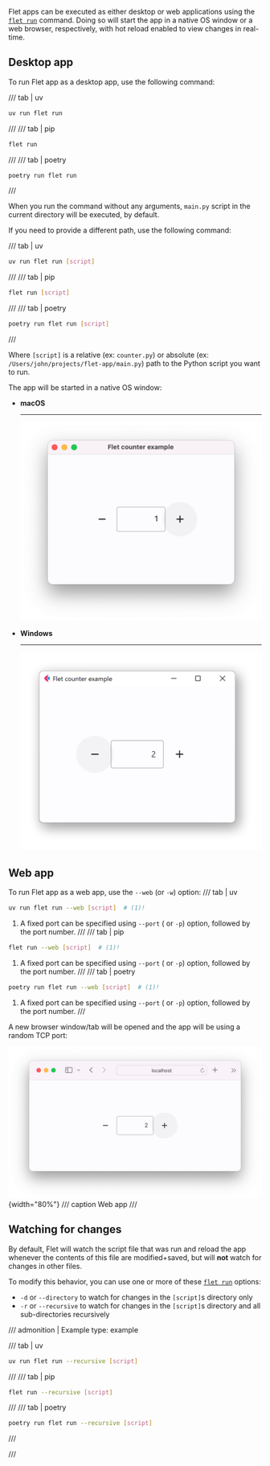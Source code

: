Flet apps can be executed as either desktop or web applications using the [`flet run`](../cli/flet-run.md) command.
Doing so will start the app in a native OS window or a web browser, respectively, with hot reload enabled to view changes in real-time.

## Desktop app

To run Flet app as a desktop app, use the following command:

/// tab | uv
```bash
uv run flet run
```
///
/// tab | pip
```bash
flet run
```
///
/// tab | poetry
```bash
poetry run flet run
```
///

When you run the command without any arguments, `main.py` script in the current directory will be executed, by default.

If you need to provide a different path, use the following command:

/// tab | uv
```bash
uv run flet run [script]
```
///
/// tab | pip
```bash
flet run [script]
```
///
/// tab | poetry
```bash
poetry run flet run [script]
```
///

Where `[script]` is a relative (ex: `counter.py`) or absolute (ex: `/Users/john/projects/flet-app/main.py`) path to the Python script you want to run.

The app will be started in a native OS window:

<div class="grid cards" markdown>

-   **macOS**

    ---
    ![macOS](../assets/getting-started/counter-app/macos.png)

-   **Windows**

    ---
    ![Windows](../assets/getting-started/counter-app/windows.png)

</div>

## Web app

To run Flet app as a web app, use the `--web` (or `-w`) option:
/// tab | uv
```bash
uv run flet run --web [script]  # (1)!
```

1. A fixed port can be specified using `--port` ( or `-p`) option, followed by the port number.
///
/// tab | pip
```bash
flet run --web [script]  # (1)!
```

1. A fixed port can be specified using `--port` ( or `-p`) option, followed by the port number.
///
/// tab | poetry
```bash
poetry run flet run --web [script]  # (1)!
```

1. A fixed port can be specified using `--port` ( or `-p`) option, followed by the port number.
///

A new browser window/tab will be opened and the app will be using a random TCP port:

![Web](../assets/getting-started/counter-app/safari.png){width="80%"}
/// caption
Web app
///

## Watching for changes

By default, Flet will watch the script file that was run and reload the app whenever the contents
of this file are modified+saved, but will **not** watch for changes in other files.

To modify this behavior, you can use one or more of these [`flet run`](../cli/flet-run.md) options:

* `-d` or `--directory` to watch for changes in the `[script]`s directory only
* `-r` or `--recursive` to watch for changes in the `[script]`s directory and all sub-directories recursively

/// admonition | Example
    type: example

/// tab | uv
```bash
uv run flet run --recursive [script]
```
///
/// tab | pip
```bash
flet run --recursive [script]
```
///
/// tab | poetry
```bash
poetry run flet run --recursive [script]
```
///

///
